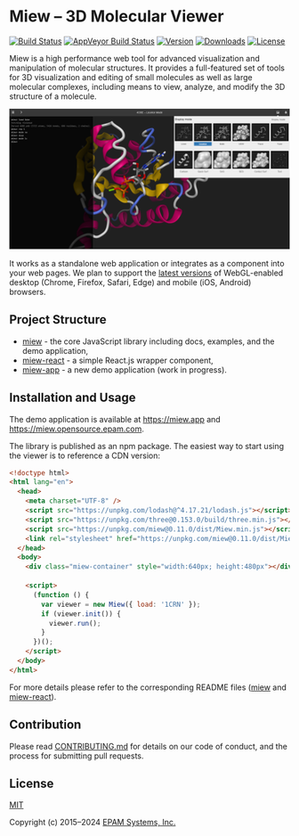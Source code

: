 # Miew – 3D Molecular Viewer

[![Build Status](https://img.shields.io/github/actions/workflow/status/epam/miew/ci.yml?label=linux)](https://github.com/epam/miew/actions?query=branch%3Amain)
[![AppVeyor Build Status](https://img.shields.io/appveyor/ci/paulsmirnov/miew/main?label=windows)](https://ci.appveyor.com/project/paulsmirnov/miew)
[![Version](https://img.shields.io/npm/v/miew)](https://www.npmjs.com/package/miew?activeTab=versions)
[![Downloads](https://img.shields.io/npm/dm/miew)](https://www.npmjs.com/package/miew?activeTab=versions)
[![License](https://img.shields.io/badge/license-MIT-green)](./LICENSE.md)

Miew is a high performance web tool for advanced visualization and manipulation
of molecular structures. It provides a full-featured set of tools for 3D visualization and editing
of small molecules as well as large molecular complexes, including means to view, analyze,
and modify the 3D structure of a molecule.

![Screenshot](README.png)

It works as a standalone web application or integrates as a component into your web pages.
We plan to support the [latest versions](https://browsehappy.com/)
of WebGL-enabled desktop (Chrome, Firefox, Safari, Edge) and mobile (iOS, Android) browsers.

## Project Structure

- [miew] - the core JavaScript library including docs, examples, and the demo application,
- [miew-react] - a simple React.js wrapper component,
- [miew-app] - a new demo application (work in progress).

[miew]: packages/miew#readme
[miew-react]: packages/miew-react#readme
[miew-app]: packages/miew-app#readme

## Installation and Usage

The demo application is available at <https://miew.app> and <https://miew.opensource.epam.com>.

The library is published as an npm package. The easiest way to start using the viewer
is to reference a CDN version:

```html
<!doctype html>
<html lang="en">
  <head>
    <meta charset="UTF-8" />
    <script src="https://unpkg.com/lodash@^4.17.21/lodash.js"></script>
    <script src="https://unpkg.com/three@0.153.0/build/three.min.js"></script>
    <script src="https://unpkg.com/miew@0.11.0/dist/Miew.min.js"></script>
    <link rel="stylesheet" href="https://unpkg.com/miew@0.11.0/dist/Miew.min.css" />
  </head>
  <body>
    <div class="miew-container" style="width:640px; height:480px"></div>

    <script>
      (function () {
        var viewer = new Miew({ load: '1CRN' });
        if (viewer.init()) {
          viewer.run();
        }
      })();
    </script>
  </body>
</html>
```

For more details please refer to the corresponding README files ([miew] and [miew-react]).

## Contribution

Please read [CONTRIBUTING.md](CONTRIBUTING.md) for details on our code of conduct, and the process
for submitting pull requests.

## License

[MIT](LICENSE.md)

Copyright (c) 2015–2024 [EPAM Systems, Inc.](https://www.epam.com/)
